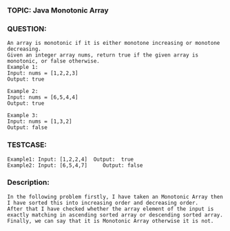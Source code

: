 ### TOPIC: Java Monotonic Array
### QUESTION:
    An array is monotonic if it is either monotone increasing or monotone decreasing. 
    Given an integer array nums, return true if the given array is monotonic, or false otherwise.
    Example 1: 
    Input: nums = [1,2,2,3]
    Output: true

    Example 2:
    Input: nums = [6,5,4,4]
    Output: true

    Example 3:
    Input: nums = [1,3,2]
    Output: false

### TESTCASE: 
    Example1: Input: [1,2,2,4]  Output:  true
    Example2: Input: [6,5,4,7]     Output: false


### Description:
    In the following problem firstly, I have taken an Monotonic Array then I have sorted this into increasing order and decreasing order. 
    After that I have checked whether the array element of the input is exactly matching in ascending sorted array or descending sorted array. 
    Finally, we can say that it is Monotonic Array otherwise it is not.
